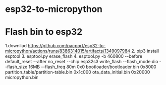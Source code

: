 # esp32-to-micropython

# Flash bin to esp32
1.downliad https://github.com/pacport/esp32-to-micropython/actions/runs/8386314015/artifacts/1349097984
2. pip3 install esptool
3. esptool.py erase_flash
4. esptool.py -b 460800 --before default_reset --after no_reset --chip esp32s3  write_flash --flash_mode dio --flash_size 16MB --flash_freq 80m 0x0 bootloader/bootloader.bin 0x8000 partition_table/partition-table.bin 0x1c000 ota_data_initial.bin 0x20000 micropython.bin


